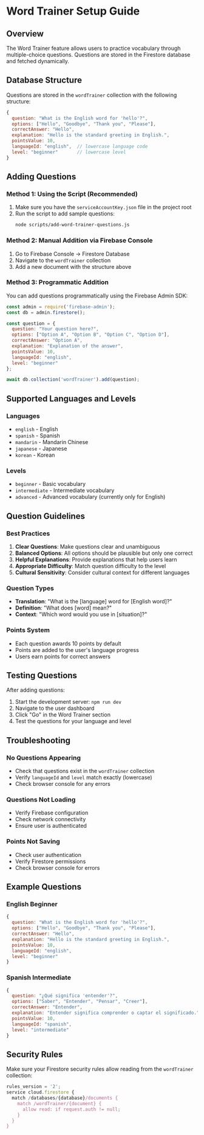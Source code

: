 # Word Trainer Setup Guide

## Overview
The Word Trainer feature allows users to practice vocabulary through multiple-choice questions. Questions are stored in the Firestore database and fetched dynamically.

## Database Structure
Questions are stored in the `wordTrainer` collection with the following structure:

```javascript
{
  question: "What is the English word for 'hello'?",
  options: ["Hello", "Goodbye", "Thank you", "Please"],
  correctAnswer: "Hello",
  explanation: "Hello is the standard greeting in English.",
  pointsValue: 10,
  languageId: "english",  // lowercase language code
  level: "beginner"       // lowercase level
}
```

## Adding Questions

### Method 1: Using the Script (Recommended)
1. Make sure you have the `serviceAccountKey.json` file in the project root
2. Run the script to add sample questions:
   ```bash
   node scripts/add-word-trainer-questions.js
   ```

### Method 2: Manual Addition via Firebase Console
1. Go to Firebase Console → Firestore Database
2. Navigate to the `wordTrainer` collection
3. Add a new document with the structure above

### Method 3: Programmatic Addition
You can add questions programmatically using the Firebase Admin SDK:

```javascript
const admin = require('firebase-admin');
const db = admin.firestore();

const question = {
  question: "Your question here?",
  options: ["Option A", "Option B", "Option C", "Option D"],
  correctAnswer: "Option A",
  explanation: "Explanation of the answer",
  pointsValue: 10,
  languageId: "english",
  level: "beginner"
};

await db.collection('wordTrainer').add(question);
```

## Supported Languages and Levels

### Languages
- `english` - English
- `spanish` - Spanish
- `mandarin` - Mandarin Chinese
- `japanese` - Japanese
- `korean` - Korean

### Levels
- `beginner` - Basic vocabulary
- `intermediate` - Intermediate vocabulary
- `advanced` - Advanced vocabulary (currently only for English)

## Question Guidelines

### Best Practices
1. **Clear Questions**: Make questions clear and unambiguous
2. **Balanced Options**: All options should be plausible but only one correct
3. **Helpful Explanations**: Provide explanations that help users learn
4. **Appropriate Difficulty**: Match question difficulty to the level
5. **Cultural Sensitivity**: Consider cultural context for different languages

### Question Types
- **Translation**: "What is the [language] word for [English word]?"
- **Definition**: "What does [word] mean?"
- **Context**: "Which word would you use in [situation]?"

### Points System
- Each question awards 10 points by default
- Points are added to the user's language progress
- Users earn points for correct answers

## Testing Questions

After adding questions:
1. Start the development server: `npm run dev`
2. Navigate to the user dashboard
3. Click "Go" in the Word Trainer section
4. Test the questions for your language and level

## Troubleshooting

### No Questions Appearing
- Check that questions exist in the `wordTrainer` collection
- Verify `languageId` and `level` match exactly (lowercase)
- Check browser console for any errors

### Questions Not Loading
- Verify Firebase configuration
- Check network connectivity
- Ensure user is authenticated

### Points Not Saving
- Check user authentication
- Verify Firestore permissions
- Check browser console for errors

## Example Questions

### English Beginner
```javascript
{
  question: "What is the English word for 'hello'?",
  options: ["Hello", "Goodbye", "Thank you", "Please"],
  correctAnswer: "Hello",
  explanation: "Hello is the standard greeting in English.",
  pointsValue: 10,
  languageId: "english",
  level: "beginner"
}
```

### Spanish Intermediate
```javascript
{
  question: "¿Qué significa 'entender'?",
  options: ["Saber", "Entender", "Pensar", "Creer"],
  correctAnswer: "Entender",
  explanation: "Entender significa comprender o captar el significado.",
  pointsValue: 10,
  languageId: "spanish",
  level: "intermediate"
}
```

## Security Rules
Make sure your Firestore security rules allow reading from the `wordTrainer` collection:

```javascript
rules_version = '2';
service cloud.firestore {
  match /databases/{database}/documents {
    match /wordTrainer/{document} {
      allow read: if request.auth != null;
    }
  }
}
```
